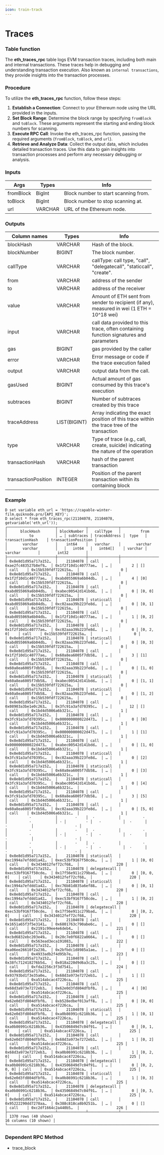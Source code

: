 ```yaml
---
icon: train-track
---
```


# Traces

### Table function

The **eth\_traces\_rpc** table logs EVM transaction traces, including both main and internal transactions. These traces help in debugging and understanding transaction execution. Also known as `internal transactions`, they provide insights into the transaction processes.

### **Procedure**

To utilize the **eth\_traces\_rpc** function, follow these steps:

1. **Establish a Connection**: Connect to your Ethereum node using the URL provided in the inputs.
2. **Set Block Range**: Determine the block range by specifying `fromBlock` and `toBlock`. These arguments represent the starting and ending block numbers for scanning.
3. **Execute RPC Call**: Invoke the eth\_traces\_rpc function, passing the required arguments (`fromBlock`, `toBlock`, and `url`).
4. **Retrieve and Analyze Data**: Collect the output data, which includes detailed transaction traces. Use this data to gain insights into transaction processes and perform any necessary debugging or analysis.

### **Inputs**

| Args      | Types   | Info                                 |
| --------- | ------- | ------------------------------------ |
| fromBlock | BigInt  | Block number to start scanning from. |
| toBlock   | BigInt  | Block number to stop scanning at.    |
| url       | VARCHAR | URL of the Ethereum node.            |

### **Outputs**

| Column names        | Types        | Info                                                                                       |
| ------------------- | ------------ | ------------------------------------------------------------------------------------------ |
| blockHash           | VARCHAR      | Hash of the block.                                                                         |
| blockNumber         | BIGINT       | The block number.                                                                          |
| callType            | VARCHAR      | callType: call type, "call", "delegatecall", "staticcall", "create".                       |
| from                | VARCHAR      | address of the sender                                                                      |
| to                  | VARCHAR      | address of the receiver                                                                    |
| value               | VARCHAR      | Amount of ETH sent from sender to recipient (if any), measured in wei (1 ETH = 10^18 wei)  |
| input               | VARCHAR      | call data provided to this trace, often containing function signatures and parameters      |
| gas                 | BIGINT       | gas provided by the caller                                                                 |
| error               | VARCHAR      | Error message or code if the trace execution failed                                        |
| output              | VARCHAR      | output data from the call.                                                                 |
| gasUsed             | BIGINT       | Actual amount of gas consumed by this trace's execution                                    |
| subtraces           | BIGINT       | Number of subtraces created by this trace                                                  |
| traceAddress        | LIST(BIGINT) | Array indicating the exact position of this trace within the trace tree of the transaction |
| type                | VARCHAR      | Type of trace (e.g., call, create, suicide) indicating the nature of the operation         |
| transactionHash     | VARCHAR      | hash of the parent transaction                                                             |
| transactionPosition | INTEGER      | Position of the parent transaction within its containing block                             |

### **Example**

```
D set variable eth_url = 'https://capable-winter-film.quiknode.pro/{API_KEY}';
D select * from eth_traces_rpc(21104078, 21104078, getvariable('eth_url'));
┌──────────────────────┬─────────────┬──────────────┬──────────────────────┬──────────────────────┬───┬───────────┬──────────────┬─────────┬──────────────────────┬─────────────────────┐
│      blockHash       │ blockNumber │   callType   │         from         │          to          │ … │ subtraces │ traceAddress │  type   │   transactionHash    │ transactionPosition │
│       varchar        │    int64    │   varchar    │       varchar        │       varchar        │   │   int64   │   int64[]    │ varchar │       varchar        │        int32        │
├──────────────────────┼─────────────┼──────────────┼──────────────────────┼──────────────────────┼───┼───────────┼──────────────┼─────────┼──────────────────────┼─────────────────────┤
│ 0x8e8d1d95a717a152…  │    21104078 │ call         │ 0xae2fc483527b8ef9…  │ 0x1f2f10d1c40777ae…  │ … │         2 │ []           │ call    │ 0x15b539fdf722615a…  │                   0 │
│ 0x8e8d1d95a717a152…  │    21104078 │ call         │ 0x1f2f10d1c40777ae…  │ 0xabd055069a6b04db…  │ … │         4 │ [0]          │ call    │ 0x15b539fdf722615a…  │                   0 │
│ 0x8e8d1d95a717a152…  │    21104078 │ call         │ 0xabd055069a6b04db…  │ 0xabec00542d141bdd…  │ … │         0 │ [0, 0]       │ call    │ 0x15b539fdf722615a…  │                   0 │
│ 0x8e8d1d95a717a152…  │    21104078 │ staticcall   │ 0xabd055069a6b04db…  │ 0xc02aaa39b223fe8d…  │ … │         0 │ [0, 1]       │ call    │ 0x15b539fdf722615a…  │                   0 │
│ 0x8e8d1d95a717a152…  │    21104078 │ call         │ 0xabd055069a6b04db…  │ 0x1f2f10d1c40777ae…  │ … │         1 │ [0, 2]       │ call    │ 0x15b539fdf722615a…  │                   0 │
│ 0x8e8d1d95a717a152…  │    21104078 │ call         │ 0x1f2f10d1c40777ae…  │ 0xc02aaa39b223fe8d…  │ … │         0 │ [0, 2, 0]    │ call    │ 0x15b539fdf722615a…  │                   0 │
│ 0x8e8d1d95a717a152…  │    21104078 │ staticcall   │ 0xabd055069a6b04db…  │ 0xc02aaa39b223fe8d…  │ … │         0 │ [0, 3]       │ call    │ 0x15b539fdf722615a…  │                   0 │
│ 0x8e8d1d95a717a152…  │    21104078 │ call         │ 0x1f2f10d1c40777ae…  │ 0x60a8ea6005f7db58…  │ … │         3 │ [1]          │ call    │ 0x15b539fdf722615a…  │                   0 │
│ 0x8e8d1d95a717a152…  │    21104078 │ call         │ 0x60a8ea6005f7db58…  │ 0xc02aaa39b223fe8d…  │ … │         0 │ [1, 0]       │ call    │ 0x15b539fdf722615a…  │                   0 │
│ 0x8e8d1d95a717a152…  │    21104078 │ staticcall   │ 0x60a8ea6005f7db58…  │ 0xabec00542d141bdd…  │ … │         0 │ [1, 1]       │ call    │ 0x15b539fdf722615a…  │                   0 │
│ 0x8e8d1d95a717a152…  │    21104078 │ staticcall   │ 0x60a8ea6005f7db58…  │ 0xc02aaa39b223fe8d…  │ … │         0 │ [1, 2]       │ call    │ 0x15b539fdf722615a…  │                   0 │
│ 0x8e8d1d95a717a152…  │    21104078 │ call         │ 0x08903a3be1e0c263…  │ 0x3fc91a3afd70395c…  │ … │        12 │ []           │ call    │ 0x1bd4d5006a6b321c…  │                   1 │
│ 0x8e8d1d95a717a152…  │    21104078 │ call         │ 0x3fc91a3afd70395c…  │ 0x000000000022d473…  │ … │         0 │ [0]          │ call    │ 0x1bd4d5006a6b321c…  │                   1 │
│ 0x8e8d1d95a717a152…  │    21104078 │ call         │ 0x3fc91a3afd70395c…  │ 0x000000000022d473…  │ … │         1 │ [1]          │ call    │ 0x1bd4d5006a6b321c…  │                   1 │
│ 0x8e8d1d95a717a152…  │    21104078 │ call         │ 0x000000000022d473…  │ 0xabec00542d141bdd…  │ … │         0 │ [1, 0]       │ call    │ 0x1bd4d5006a6b321c…  │                   1 │
│ 0x8e8d1d95a717a152…  │    21104078 │ staticcall   │ 0x3fc91a3afd70395c…  │ 0xc02aaa39b223fe8d…  │ … │         0 │ [2]          │ call    │ 0x1bd4d5006a6b321c…  │                   1 │
│ 0x8e8d1d95a717a152…  │    21104078 │ staticcall   │ 0x3fc91a3afd70395c…  │ 0x60a8ea6005f7db58…  │ … │         0 │ [3]          │ call    │ 0x1bd4d5006a6b321c…  │                   1 │
│ 0x8e8d1d95a717a152…  │    21104078 │ staticcall   │ 0x3fc91a3afd70395c…  │ 0xabec00542d141bdd…  │ … │         0 │ [4]          │ call    │ 0x1bd4d5006a6b321c…  │                   1 │
│ 0x8e8d1d95a717a152…  │    21104078 │ call         │ 0x3fc91a3afd70395c…  │ 0x60a8ea6005f7db58…  │ … │         3 │ [5]          │ call    │ 0x1bd4d5006a6b321c…  │                   1 │
│ 0x8e8d1d95a717a152…  │    21104078 │ call         │ 0x60a8ea6005f7db58…  │ 0xc02aaa39b223fe8d…  │ … │         0 │ [5, 0]       │ call    │ 0x1bd4d5006a6b321c…  │                   1 │
│          ·           │        ·    │  ·           │          ·           │          ·           │ · │         · │   ·          │  ·      │          ·           │                   · │
│          ·           │        ·    │  ·           │          ·           │          ·           │ · │         · │   ·          │  ·      │          ·           │                   · │
│          ·           │        ·    │  ·           │          ·           │          ·           │ · │         · │   ·          │  ·      │          ·           │                   · │
│ 0x8e8d1d95a717a152…  │    21104078 │ staticcall   │ 0xc1994a7efddd1a42…  │ 0xec53bf9167f50cde…  │ … │         1 │ [0, 0]       │ call    │ 0x3434012fef72cf68…  │                 220 │
│ 0x8e8d1d95a717a152…  │    21104078 │ delegatecall │ 0xec53bf9167f50cde…  │ 0x17f56e911c279bad…  │ … │         0 │ [0, 0, 0]    │ call    │ 0x3434012fef72cf68…  │                 220 │
│ 0x8e8d1d95a717a152…  │    21104078 │ staticcall   │ 0xc1994a7efddd1a42…  │ 0xc76b81d835a6ef88…  │ … │         0 │ [0, 1]       │ call    │ 0x3434012fef72cf68…  │                 220 │
│ 0x8e8d1d95a717a152…  │    21104078 │ call         │ 0xc1994a7efddd1a42…  │ 0xec53bf9167f50cde…  │ … │         1 │ [0, 2]       │ call    │ 0x3434012fef72cf68…  │                 220 │
│ 0x8e8d1d95a717a152…  │    21104078 │ delegatecall │ 0xec53bf9167f50cde…  │ 0x17f56e911c279bad…  │ … │         0 │ [0, 2, 0]    │ call    │ 0x3434012fef72cf68…  │                 220 │
│ 0x8e8d1d95a717a152…  │    21104078 │ call         │ 0x1651a65f3f5e3141…  │ 0x6801763c790abe6c…  │ … │         0 │ []           │ call    │ 0x2191c99ee4e6deb4…  │                 221 │
│ 0x8e8d1d95a717a152…  │    21104078 │ call         │ 0xcbd6832ebc203e49…  │ 0x20c7e0f6822a0664…  │ … │         0 │ []           │ call    │ 0x563ead3eca191083…  │                 222 │
│ 0x8e8d1d95a717a152…  │    21104078 │ call         │ 0xa06ee26610f2a230…  │ 0x2bfbdc1d8985a1ae…  │ … │         0 │ []           │ call    │ 0x4933adb2f4d95b7e…  │                 223 │
│ 0x8e8d1d95a717a152…  │    21104078 │ call         │ 0x38fc712418276b5d…  │ 0x018a220d9d6a3c25…  │ … │         0 │ []           │ call    │ 0xfda2256c3f3d7541…  │                 224 │
│ 0x8e8d1d95a717a152…  │    21104078 │ call         │ 0x93793bd1f3e35a0e…  │ 0x68d3a973e7272eb3…  │ … │         1 │ []           │ call    │ 0xa514abcac47226ca…  │                 225 │
│ 0x8e8d1d95a717a152…  │    21104078 │ call         │ 0x68d3a973e7272eb3…  │ 0x62e0d3fd804dfbf0…  │ … │         4 │ [0]          │ call    │ 0xa514abcac47226ca…  │                 225 │
│ 0x8e8d1d95a717a152…  │    21104078 │ call         │ 0x62e0d3fd804dfbf0…  │ 0xb528edbef013aff8…  │ … │         0 │ [0, 0]       │ call    │ 0xa514abcac47226ca…  │                 225 │
│ 0x8e8d1d95a717a152…  │    21104078 │ staticcall   │ 0x62e0d3fd804dfbf0…  │ 0xa0b86991c6218b36…  │ … │         1 │ [0, 1]       │ call    │ 0xa514abcac47226ca…  │                 225 │
│ 0x8e8d1d95a717a152…  │    21104078 │ delegatecall │ 0xa0b86991c6218b36…  │ 0x43506849d7c04f91…  │ … │         0 │ [0, 1, 0]    │ call    │ 0xa514abcac47226ca…  │                 225 │
│ 0x8e8d1d95a717a152…  │    21104078 │ call         │ 0x62e0d3fd804dfbf0…  │ 0x68d3a973e7272eb3…  │ … │         1 │ [0, 2]       │ call    │ 0xa514abcac47226ca…  │                 225 │
│ 0x8e8d1d95a717a152…  │    21104078 │ call         │ 0x68d3a973e7272eb3…  │ 0xa0b86991c6218b36…  │ … │         1 │ [0, 2, 0]    │ call    │ 0xa514abcac47226ca…  │                 225 │
│ 0x8e8d1d95a717a152…  │    21104078 │ delegatecall │ 0xa0b86991c6218b36…  │ 0x43506849d7c04f91…  │ … │         0 │ [0, 2, 0, 0] │ call    │ 0xa514abcac47226ca…  │                 225 │
│ 0x8e8d1d95a717a152…  │    21104078 │ staticcall   │ 0x62e0d3fd804dfbf0…  │ 0xa0b86991c6218b36…  │ … │         1 │ [0, 3]       │ call    │ 0xa514abcac47226ca…  │                 225 │
│ 0x8e8d1d95a717a152…  │    21104078 │ delegatecall │ 0xa0b86991c6218b36…  │ 0x43506849d7c04f91…  │ … │         0 │ [0, 3, 0]    │ call    │ 0xa514abcac47226ca…  │                 225 │
│ 0x8e8d1d95a717a152…  │    21104078 │ call         │ 0x95222290dd7278aa…  │ 0x388c818ca8b9251b…  │ … │         0 │ []           │ call    │ 0xc2df1664c2a440b5…  │                 226 │
├──────────────────────┴─────────────┴──────────────┴──────────────────────┴──────────────────────┴───┴───────────┴──────────────┴─────────┴──────────────────────┴─────────────────────┤
│ 1370 rows (40 shown)                                                                                                                                            16 columns (10 shown) │
└───────────────────────────────────────────────────────────────────────────────────────────────────────────────────────────────────────────────────────────────────────────────────────┘
```

### Dependent RPC Method

* trace\_block
